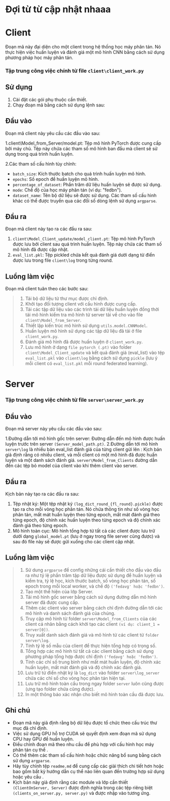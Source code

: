 # Đợi từ từ cập nhật nhaaa

# Client 

Đoạn mã này đại diện cho một client trong hệ thống học máy phân tán. Nó thực hiện việc huấn luyện và đánh giá một mô hình CNN bằng cách sử dụng phương pháp học máy phân tán.

### Tập trung công việc chính từ file `client\client_work.py`

## Sử dụng
1. Cài đặt các gói phụ thuộc cần thiết.
2. Chạy đoạn mã bằng cách sử dụng lệnh sau:

## Đầu vào

Đoạn mã client này yêu cầu các đầu vào sau:

1.client\Model_from_Server/model.pt: Tệp mô hình PyTorch được cung cấp bởi máy chủ. Tệp này chứa các tham số mô hình ban đầu mà client sẽ sử dụng trong quá trình huấn luyện.

2.Các tham số cấu hình tùy chỉnh:
- `batch_size`: Kích thước batch cho quá trình huấn luyện mô hình.
- `epochs`: Số epoch để huấn luyện mô hình.
- `percentage_of_dataset`: Phần trăm dữ liệu huấn luyện sẽ được sử dụng.
- `mode`: Chế độ của học máy phân tán (ví dụ: "fedbn").
- `dataset_name`: Tên bộ dữ liệu sẽ được sử dụng.
Các tham số cấu hình khác có thể được truyền qua các đối số dòng lệnh sử dụng `argparse`.

## Đầu ra
Đoạn mã client này tạo ra các đầu ra sau:

1. `client\Model_Client_update/model_client.pt`: Tệp mô hình PyTorch được lưu bởi client sau quá trình huấn luyện. Tệp này chứa các tham số mô hình đã được cập nhật.
2. `eval_list.pkl`: Tệp pickled chứa kết quả đánh giá dưới dạng từ điển được lưu trong file `client\log` trong từng round.

## Luồng làm việc

Đoạn mã client tuân theo các bước sau:

>1. Tải bộ dữ liệu từ thư mục được chỉ định. 
>2. Khởi tạo đối tượng client với cấu hình được cung cấp. 
>3. Tải các tập dữ liệu vào các trình tải dữ liệu huấn luyện đồng thời tải mô hình kiểm tra mô hình từ server tải về cho vào file `client\Model_from_Server`. 
>4. Thiết lập kiến trúc mô hình sử dụng `utils.model.CNNModel`. 
>5. Huấn luyện mô hình sử dụng các tập dữ liệu đã tải ở file `client_work.py`. 
>6. Đánh giá mô hình đã được huấn luyện ở `client_work.py`. 
>7. Lưu mô hình ở dạng `file pytorch (.pt)` vào folder `client\Model_Client_update` và kết quả đánh giá (eval_list) vào tệp `eval_list.pkl` vào `client\log` bằng cách sử dụng `pickle` (lưu ý mỗi client có `eval_list.pkl` mỗi round federated learning). 


# Server 

### Tập trung công việc chính từ file `server\server_work.py`

## Đầu vào
Đoạn mã server này yêu cầu các đầu vào sau:

1.Đường dẫn tới mô hình gốc trên server: Đường dẫn đến mô hình được huấn luyện trước trên server `(Server_model_path.pt)`.
2.Đường dẫn tới mô hình `server\log` là nhiều bản eval_list đánh giá của từng client gửi lên : Kịch bản giả định rằng có nhiều client, và mỗi client có một mô hình đã được huấn luyện và một danh sách đánh giá. `server\Model_from_Clients` đường dẫn đến các tệp bỏ model của client vào khi thêm client vào server.

## Đầu ra

Kịch bản này tạo ra các đầu ra sau:
1. Tệp nhật ký: Một tệp nhật ký `(log_dict_round_{fl_round}.pickle)` được tạo ra cho mỗi vòng học phân tán. Nó chứa thông tin như số vòng học phân tán, mất mát huấn luyện theo từng epoch, mất mát đánh giá theo từng epoch, độ chính xác huấn luyện theo từng epoch và độ chính xác đánh giá theo từng epoch.
2. Mô hình toàn cục: Mô hình tổng hợp từ tất cả các client được lưu trữ dưới dạng `global_model.pt` (lưu ở ngay trong file server cũng được) và sau đó file này sẽ được gửi xuống cho các client cập nhật.

## Luồng làm việc

>1. Sử dung `argparse` để config những cái cần thiết cho đầu vào đầu ra như tỷ lệ phần trăm tập dữ liệu được sử dụng để huấn luyện và kiểm tra, tỷ lệ học, kích thước batch, số vòng học phân tán, số epoch trong mỗi local worker, và chế độ `('fedavg' hoặc 'fedbn')`. 
>2. Tạo một thể hiện của lớp Server. 
>3. Tải mô hình gốc server bằng cách sử dụng đường dẫn mô hình server đã được cung cấp. 
>4. Thêm các client vào server bằng cách chỉ định đường dẫn tới các mô hình và danh sách đánh giá của chúng. 
>5. Truy cập mô hình từ folder `server\Model_from_Clients` của các client cá nhân bằng cách khởi tạo các client `(ví dụ: client_1 = server[0])`. 
>6. Truy xuất danh sách đánh giá và mô hình từ các client từ `folder server\log`. 
>7. Tính tỷ lệ số mẫu của client để thực hiện tổng hợp có trọng số. 
>8. Tổng hợp các mô hình từ tất cả các client bằng cách sử dụng phương pháp tổng hợp được chỉ định `('fedavg' hoặc 'fedbn')`. 
>9. Tính các chỉ số trung bình như mất mát huấn luyện, độ chính xác huấn luyện, mất mát đánh giá và độ chính xác đánh giá. 
>10. Lưu trữ từ điển nhật ký là `log_dict` vào folder `server\log_server` chứa các chỉ số cho vòng học phân tán hiện tại. 
>11. Lưu trữ mô hình toàn cầu trong ngay folder `server` luôn cũng được (ưng tạo folder chứa cũng được). 
>12. In một thông báo xác nhận cho biết mô hình toàn cầu đã được lưu. 


## Ghi chú

- Đoạn mã này giả định rằng bộ dữ liệu được tổ chức theo cấu trúc thư mục đã chỉ định.
- Việc sử dụng GPU hỗ trợ CUDA sẽ quyết định xem đoạn mã sử dụng CPU hay GPU để huấn luyện.
- Điều chỉnh đoạn mã theo nhu cầu để phù hợp với cấu hình học máy phân tán cụ thể .
- Có thể thêm các tham số cấu hình hoặc chức năng bổ sung bằng cách sử dụng `argparse`.
- Hãy tùy chỉnh tệp `readme.md` để cung cấp các giải thích chi tiết hơn hoặc bao gồm bất kỳ hướng dẫn cụ thể nào liên quan đến trường hợp sử dụng hoặc yêu cầu .
- Kịch bản này giả định rằng các module và lớp cần thiết `(ClientOnServer, Server)` được định nghĩa trong các tệp riêng biệt `(clients_on_server.py, server.py)` và được nhập vào tương ứng.

